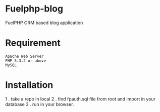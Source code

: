# Fuelphp-blog
FuelPHP ORM based blog application

# Requirement

    Apache Web Server
    PHP 5.3.2 or above
    MySQL

# Installation

1 . take a repo in local
2 . find fpauth.sql file from root and import in your database
3 . run in your browser.
